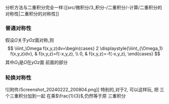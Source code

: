 
分析方法与二重积分完全一样:[[src/微积分/3_积分-/二重积分/-计算/二重积分的对称性|二重积分的对称性]]

### 普通对称性
假设$\Omega$关于$yOz$面对称,则
$$
\iiint_\Omega f(x,y,z)dv=\begin{cases}
2 \displaystyle{\iiint_{\Omega_1} f(x,y,z)dv},  & f(x,y,z)=f(-x,y,z), \\
0,  & f(x,y,z)=-f(-x,y,z),
\end{cases}
$$
其中$\Omega_1$是$\Omega$在$yOz$面 前面的部分

### 轮换对称性
![[附件/Screenshot_20240222_200804.png]]
	特别的,对于2, 可以这样玩, 把 三个三重积分加到一起 在乘$\frac{1}{3}$,仍然等于原 三重积分
